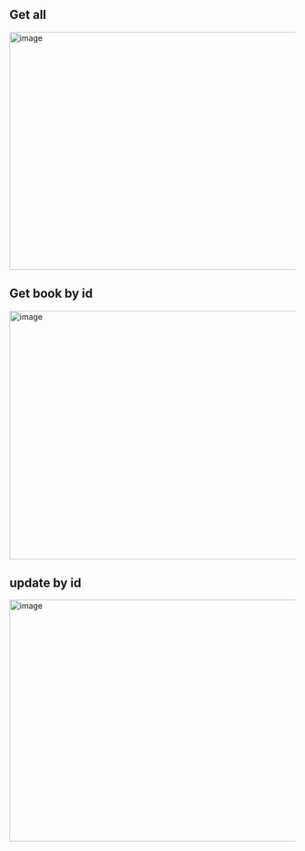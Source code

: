 Get all
--------
<img width="678" height="419" alt="image" src="https://github.com/user-attachments/assets/681288a5-d46c-495a-a1ed-74f663bc919b" />

Get book by id
--------------
<img width="645" height="438" alt="image" src="https://github.com/user-attachments/assets/83701532-05e2-4e6f-bf61-a4b5f7cd0c08" />

update by id
-------------
<img width="644" height="426" alt="image" src="https://github.com/user-attachments/assets/2a21c51c-0c0a-4545-9d62-a3e78199c67c" />

